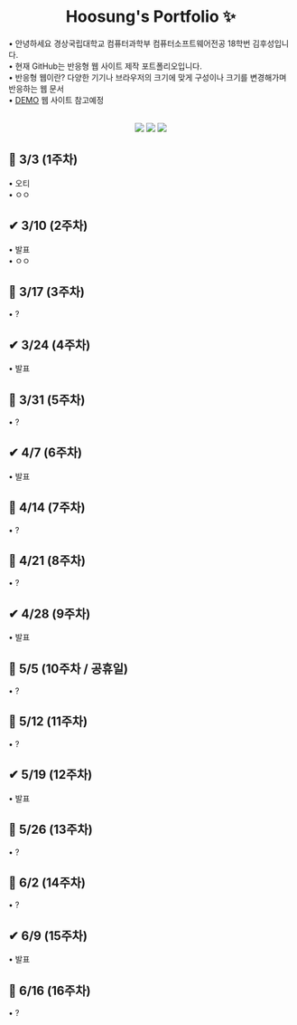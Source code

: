 <p align="center">
  <h1 align="center"> Hoosung's Portfolio ✨</h1>

  <p align="left">
  • 안녕하세요 경상국립대학교 컴퓨터과학부 컴퓨터소프트웨어전공 18학번 김후성입니다. <br/>
  • 현재 GitHub는 반응형 웹 사이트 제작 포트폴리오입니다. <br/> 
  • 반응형 웹이란? 다양한 기기나 브라우저의 크기에 맞게 구성이나 크기를 변경해가며 반응하는 웹 문서 <br/>
  • <a href="https://congchu.github.io/web-porfolio/">DEMO</a> 웹 사이트 참고예정 <br/>
  
  <p align="center">
    <br/>
    <img src="https://img.shields.io/badge/-HTML5-05122A?style=flat&logo=HTML5&logoColor=FF4040"/>
    <img src="https://img.shields.io/badge/-CSS3-05122A?style=flat&logo=CSS3&logoColor=3D567C"/>
    <img src="https://img.shields.io/badge/-JavaScript-05122A?style=flat&logo=JavaScript&logoColor=FFFF99"/>
 
  <br/>
  
<p align="center">
  <h2 align="left"> 🚩 3/3 (1주차) </h2>
  <p align="left">
  • 오티<br/>
  • ㅇㅇ
  
<p align="center">
  <h2 align="left"> ✔ 3/10 (2주차) </h2>
  <p align="left">
  • 발표<br/>
  • ㅇㅇ
  
<p align="center">
  <h2 align="left"> 🚩 3/17 (3주차) </h2>
  <p align="left">
  • ?<br/>
  
<p align="center">
  <h2 align="left"> ✔ 3/24 (4주차) </h2>
  <p align="left">
  • 발표<br/>
  
<p align="center">
  <h2 align="left"> 🚩 3/31 (5주차) </h2>  
  <p align="left">
  • ?<br/>
  
<p align="center">
  <h2 align="left"> ✔ 4/7 (6주차) </h2>  
  <p align="left">
  • 발표<br/>
  
<p align="center">
  <h2 align="left"> 🚩 4/14 (7주차) </h2>  
  <p align="left">
  • ?<br/>
  
<p align="center">
  <h2 align="left"> 🚩 4/21 (8주차) </h2>  
  <p align="left">
  • ?<br/>
  
<p align="center">
  <h2 align="left"> ✔ 4/28 (9주차) </h2>  
  <p align="left">
  • 발표<br/>
  
<p align="center">
  <h2 align="left"> 🚩 5/5 (10주차 / 공휴일) </h2>  
  <p align="left">
  • ?<br/>
  
<p align="center">
  <h2 align="left"> 🚩 5/12 (11주차) </h2>  
  <p align="left">
  • ?<br/>
  
<p align="center">
  <h2 align="left"> ✔ 5/19 (12주차) </h2>  
  <p align="left">
  • 발표<br/>
  
<p align="center">
  <h2 align="left"> 🚩 5/26 (13주차) </h2>  
  <p align="left">
  • ?<br/>
  
<p align="center">
  <h2 align="left"> 🚩 6/2 (14주차) </h2>  
  <p align="left">
  • ?<br/>
  
<p align="center">
  <h2 align="left"> ✔ 6/9 (15주차) </h2>  
  <p align="left">
  • 발표<br/>
  
<p align="center">
  <h2 align="left"> 🚩 6/16 (16주차) </h2>  
  <p align="left">
  • ?<br/>

